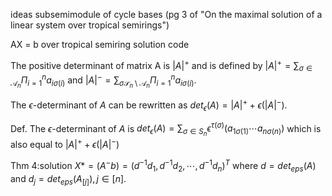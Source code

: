 ideas
subsemimodule of cycle bases (pg 3 of "On the maximal solution of a linear system over tropical semirings")


AX = b over tropical semiring solution code

The positive determinant of matrix A is $|A|^+$ and is defined by $|A|^+ = \sum_{ \sigma \in \mathcal{A}_n} \Pi_{i=1}^n a_{i \sigma(i)}$ and $|A|^- = \sum_{\sigma \mathcal{S}_n \setminus \mathcal{A}_n} \Pi_{i=1}^n a_{i \sigma(i)}$. 

The $\epsilon$-determinant of $A$ can be rewritten as $det_{\epsilon}(A) = |A|^+ + \epsilon( |A|^-)$. 

Def. The $\epsilon$-determinant of $A$ is $det_{\epsilon}(A) = \sum_{\sigma \in S_n} \epsilon^{\tau(\sigma)}( a_{1 \sigma(1)} \cdots a_{ n \sigma(n)})$ which is also equal to $|A|^+ + \epsilon(|A|^-)$ 

Thm 4:solution $X* = (A^- b) = (d^{-1} d_1, d^{-1} d_2, \cdots, d^{-1} d_n)^T$ 
where $d = det_{eps}(A)$ and $d_j = det_{eps}(A_{[j]}), j \in [n]$. 
